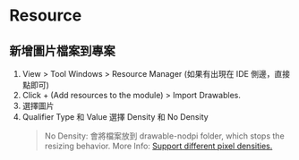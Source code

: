 # Resource

## 新增圖片檔案到專案

1. View > Tool Windows > Resource Manager (如果有出現在 IDE 側邊，直接點即可)
2. Click + (Add resources to the module) > Import Drawables.
3. 選擇圖片
4. Qualifier Type 和 Value 選擇 Density 和 No Density
   > No Density: 會將檔案放到 drawable-nodpi folder, which stops the resizing behavior.
   > More Info: [Support different pixel densities.](https://developer.android.com/training/multiscreen/screendensities) 





